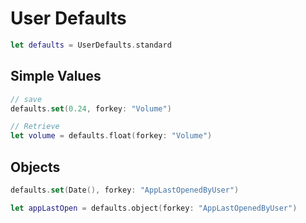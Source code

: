 # User Defaults

```swift
let defaults = UserDefaults.standard
```

## Simple Values

```swift
// save
defaults.set(0.24, forkey: "Volume")

// Retrieve
let volume = defaults.float(forkey: "Volume")
```

## Objects

```swift
defaults.set(Date(), forkey: "AppLastOpenedByUser")

let appLastOpen = defaults.object(forkey: "AppLastOpenedByUser")
```
